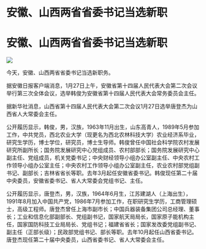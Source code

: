 # 安徽、山西两省省委书记当选新职

# 安徽、山西两省省委书记当选新职

![](https://inews.gtimg.com/om_bt/OG4iyNbSG0cjH2n7wjUseAaksQ2GHzjx6pfZpuHWFZoRkAA/1000)

今天，安徽、山西两省省委书记当选新职务。

据安徽日报客户端消息，1月27日上午，安徽省第十四届人民代表大会第二次会议举行第三次全体会议，选举韩俊为安徽省第十四届人民代表大会常务委员会主任。

据新华社消息，山西省第十四届人民代表大会第二次会议1月27日选举唐登杰为山西省人大常委会主任。

公开履历显示，韩俊，男，汉族，1963年11月出生，山东高青人，1989年5月参加工作，中共党员，西北农业大学（现更名为西北农林科技大学）农业经济系毕业，研究生学历，博士学位，研究员，博士生导师。韩俊曾任中国社会科学院农村发展研究所副所长；国务院发展研究中心党组成员、农村部部长；国务院发展研究中心副主任、党组成员，机关党委书记；中央财经领导小组办公室副主任、中央农村工作领导小组办公室主任；中央农村工作领导小组办公室副主任，农业农村部党组副书记、副部长；吉林省省长等职。去年3月起任安徽省委书记。韩俊现任第二十届中央委员，安徽省委书记、省人大常委会党组书记、主任。

公开履历显示，唐登杰，男，汉族，1964年6月生，江苏建湖人（上海出生），1991年8月加入中国共产党，1986年7月参加工作，在职研究生学历，工商管理硕士，高级工程师。唐登杰曾任上海市副市长；中国兵器装备集团公司总经理、董事长；工业和信息化部副部长、党组副书记，国家航天局局长，国家原子能机构主任，国家国防科技工业局局长、党组书记；福建省省长；国家发改委党组副书记、副主任（正部长级）；民政部党组书记、部长等职。去年10月起任山西省委书记。唐登杰现任第二十届中央委员，山西省委书记、省人大常委会主任。

